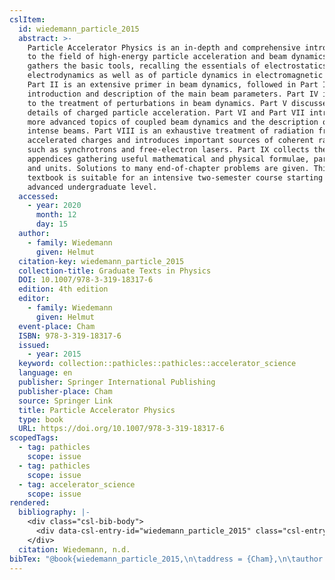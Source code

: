 ```yaml
---
cslItem:
  id: wiedemann_particle_2015
  abstract: >-
    Particle Accelerator Physics is an in-depth and comprehensive introduction
    to the field of high-energy particle acceleration and beam dynamics. Part I
    gathers the basic tools, recalling the essentials of electrostatics and
    electrodynamics as well as of particle dynamics in electromagnetic fields.
    Part II is an extensive primer in beam dynamics, followed in Part III by the
    introduction and description of the main beam parameters. Part IV is devoted
    to the treatment of perturbations in beam dynamics. Part V discusses the
    details of charged particle acceleration. Part VI and Part VII introduce the
    more advanced topics of coupled beam dynamics and the description of very
    intense beams. Part VIII is an exhaustive treatment of radiation from
    accelerated charges and introduces important sources of coherent radiation
    such as synchrotrons and free-electron lasers. Part IX collects the
    appendices gathering useful mathematical and physical formulae, parameters
    and units. Solutions to many end-of-chapter problems are given. This
    textbook is suitable for an intensive two-semester course starting at the
    advanced undergraduate level.
  accessed:
    - year: 2020
      month: 12
      day: 15
  author:
    - family: Wiedemann
      given: Helmut
  citation-key: wiedemann_particle_2015
  collection-title: Graduate Texts in Physics
  DOI: 10.1007/978-3-319-18317-6
  edition: 4th edition
  editor:
    - family: Wiedemann
      given: Helmut
  event-place: Cham
  ISBN: 978-3-319-18317-6
  issued:
    - year: 2015
  keyword: collection::pathicles::pathicles::accelerator_science
  language: en
  publisher: Springer International Publishing
  publisher-place: Cham
  source: Springer Link
  title: Particle Accelerator Physics
  type: book
  URL: https://doi.org/10.1007/978-3-319-18317-6
scopedTags:
  - tag: pathicles
    scope: issue
  - tag: pathicles
    scope: issue
  - tag: accelerator_science
    scope: issue
rendered:
  bibliography: |-
    <div class="csl-bib-body">
      <div data-csl-entry-id="wiedemann_particle_2015" class="csl-entry">Wiedemann, H. n.d.. <i>Particle Accelerator Physics</i> (H. Wiedemann, Ed.; 4th edition). Springer International Publishing. https://doi.org/10.1007/978-3-319-18317-6</div>
    </div>
  citation: Wiedemann, n.d.
bibTex: "@book{wiedemann_particle_2015,\n\taddress = {Cham},\n\tauthor = {Wiedemann, Helmut},\n\tseries = {Graduate {Texts} in {Physics}},\n\tedition = {4th edition},\n\teditor = {Wiedemann, Helmut},\n\tpublisher = {Springer International Publishing},\n\ttitle = {Particle {Accelerator} {Physics}},\n}\n\n"
---
```

